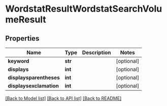 # WordstatResultWordstatSearchVolumeResult

## Properties
Name | Type | Description | Notes
------------ | ------------- | ------------- | -------------
**keyword** | **str** |  | [optional] 
**displays** | **int** |  | [optional] 
**displaysparentheses** | **int** |  | [optional] 
**displaysexclamation** | **int** |  | [optional] 

[[Back to Model list]](../README.md#documentation-for-models) [[Back to API list]](../README.md#documentation-for-api-endpoints) [[Back to README]](../README.md)

